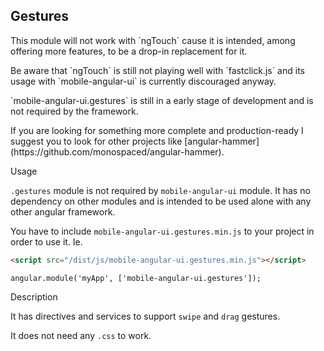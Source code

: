 ## Gestures

<div class="alert alert-warning">
<p>
<i class="fa fa-warning"></i> This module will not work with `ngTouch` cause it is intended, among offering more features, to be a drop-in replacement for it.  
</p>
<p>
Be aware that `ngTouch` is still not playing well with `fastclick.js` and its usage with `mobile-angular-ui` is currently discouraged anyway.  
</p>
<p>
`mobile-angular-ui.gestures` is still in a early stage of development and is not required by the framework.
</p>
<p>
If you are looking for something more complete and production-ready I suggest you to look for other projects like [angular-hammer](https://github.com/monospaced/angular-hammer).
</p>
</div>

<div class="h5">Usage</div>

`.gestures` module is not required by `mobile-angular-ui` module. It has no dependency on other modules and is intended to be used alone with any other angular framework.

You have to include `mobile-angular-ui.gestures.min.js` to your project in order to use it. Ie.

``` html
<script src="/dist/js/mobile-angular-ui.gestures.min.js"></script>
```

```
angular.module('myApp', ['mobile-angular-ui.gestures']);
```

<div class="h5">Description</div>

It has directives and services to support `swipe` and `drag` gestures.

It does not need any `.css` to work.


